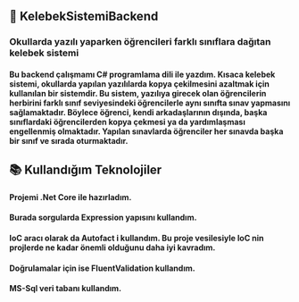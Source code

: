 
## 📌 KelebekSistemiBackend

### Okullarda yazılı yaparken öğrencileri farklı sınıflara dağıtan kelebek sistemi
#### Bu backend çalışmamı C# programlama dili ile yazdım. Kısaca kelebek sistemi, okullarda yapılan yazılılarda kopya çekilmesini azaltmak için kullanılan bir sistemdir. Bu sistem, yazılıya girecek olan öğrencilerin herbirini farklı sınıf seviyesindeki öğrencilerle aynı sınıfta sınav yapmasını sağlamaktadır. Böylece öğrenci, kendi arkadaşlarının dışında, başka sınıflardaki öğrencilerden kopya çekmesi ya da yardımlaşması engellenmiş olmaktadır. Yapılan sınavlarda öğrenciler her sınavda başka bir sınıf ve sırada oturmaktadır.

## 📚 Kullandığım Teknolojiler

#### Projemi .Net Core ile hazırladım. 
#### Burada sorgularda Expression yapısını kullandım. 
#### IoC aracı olarak da Autofact i kullandım. Bu proje vesilesiyle IoC nin projlerde ne kadar önemli olduğunu daha iyi kavradım.
#### Doğrulamalar için ise FluentValidation kullandım.
#### MS-Sql veri tabanı kullandım.


